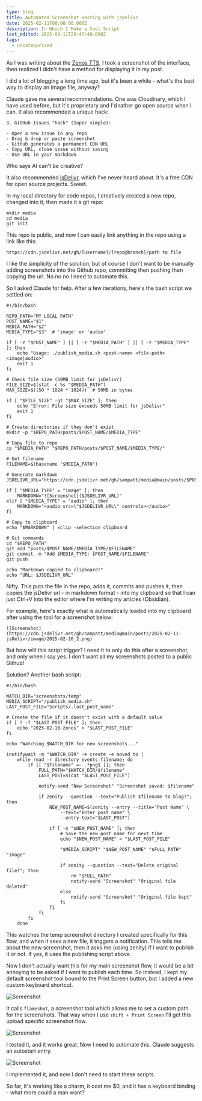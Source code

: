 ```yaml
---
type: blog
title: Automated Screenshot Hosting with jsDelivr
date: 2025-02-11T00:00:00.000Z
description: In Which I Make a Cool Script
last_edited: 2025-03-11T23:47:40.000Z
tags:
  - uncategorized
---
```


As I was writing about the [Zonos TTS](https://sampatt.com/blog/2025-02-10-zonos), I took a screenshot of the interface, then realized I didn't have a method for displaying it in my post.

I did a lot of blogging a long time ago, but it's been a while - what's the best way to display an image file, anyway?

Claude gave me several recommendations. One was Cloudinary, which I have used before, but it's proprietary and I'd rather go open source when I can. It also recommended a unique hack:

```
3. GitHub Issues "hack" (Super simple):

- Open a new issue in any repo
- Drag & drop or paste screenshot
- GitHub generates a permanent CDN URL
- Copy URL, close issue without saving
- Use URL in your markdown
```

Who says AI can't be creative?

It also recommended [jsDelivr](https://www.jsdelivr.com/), which I've never heard about. It's a free CDN for open source projects. Sweet.

In my local directory for code repos, I creatively created a new repo, changed into it, then made it a git repo:
```
mkdir media
cd media
git init
```

This repo is public, and now I can easily link anything in the repo using a link like this:

`https://cdn.jsdelivr.net/gh/[username]/[repo@branch]/path to file`

I like the simplicity of the solution, but of course I don't want to be manually adding screenshots into the Github repo, committing then pushing then copying the url. No no no I need to automate this.

So I asked Claude for help. After a few iterations, here's the bash script we settled on:

```
#!/bin/bash

REPO_PATH="MY LOCAL PATH"
POST_NAME="$1"
MEDIA_PATH="$2"
MEDIA_TYPE="$3"  # 'image' or 'audio'

if [ -z "$POST_NAME" ] || [ -z "$MEDIA_PATH" ] || [ -z "$MEDIA_TYPE" ]; then
    echo "Usage: ./publish_media.sh <post-name> <file-path> <image|audio>"
    exit 1
fi

# Check file size (50MB limit for jsDelivr)
FILE_SIZE=$(stat -c %s "$MEDIA_PATH")
MAX_SIZE=$((50 * 1024 * 1024))  # 50MB in bytes

if [ "$FILE_SIZE" -gt "$MAX_SIZE" ]; then
    echo "Error: File size exceeds 50MB limit for jsDelivr"
    exit 1
fi

# Create directories if they don't exist
mkdir -p "$REPO_PATH/posts/$POST_NAME/$MEDIA_TYPE"

# Copy file to repo
cp "$MEDIA_PATH" "$REPO_PATH/posts/$POST_NAME/$MEDIA_TYPE/"

# Get filename
FILENAME=$(basename "$MEDIA_PATH")

# Generate markdown
JSDELIVR_URL="https://cdn.jsdelivr.net/gh/sampatt/media@main/posts/$POST_NAME/$MEDIA_TYPE/$FILENAME"

if [ "$MEDIA_TYPE" = "image" ]; then
    MARKDOWN="![Screenshot]($JSDELIVR_URL)"
elif [ "$MEDIA_TYPE" = "audio" ]; then
    MARKDOWN="<audio src=\"$JSDELIVR_URL\" controls></audio>"
fi

# Copy to clipboard
echo "$MARKDOWN" | xclip -selection clipboard

# Git commands
cd "$REPO_PATH"
git add "posts/$POST_NAME/$MEDIA_TYPE/$FILENAME"
git commit -m "Add $MEDIA_TYPE: $POST_NAME/$FILENAME"
git push

echo "Markdown copied to clipboard!"
echo "URL: $JSDELIVR_URL"
```

Nifty. This puts the file in the repo, adds it, commits and pushes it, then copies the jsDelivr url - in markdown format - into my clipboard so that I can just Ctrl+V into the editor where I'm writing my articles (Obsidian).

For example, here's exactly what is automatically loaded into my clipboard after using the tool for a screenshot below:

`![Screenshot](https://cdn.jsdelivr.net/gh/sampatt/media@main/posts/2025-02-11-jsDelivr/image/2025-02-10_2.png)`

But how will this script trigger? I need it to only do this after a screenshot, and only when I say yes. I don't want all my screenshots posted to a public Github!

Solution? Another bash script:

```
#!/bin/bash

WATCH_DIR="screenshots/temp"
MEDIA_SCRIPT="/publish_media.sh"
LAST_POST_FILE="Scripts/.last_post_name"

# Create the file if it doesn't exist with a default value
if [ ! -f "$LAST_POST_FILE" ]; then
    echo "2025-02-10-zonos" > "$LAST_POST_FILE"
fi

echo "Watching $WATCH_DIR for new screenshots..."

inotifywait -m "$WATCH_DIR" -e create -e moved_to |
    while read -r directory events filename; do
        if [[ "$filename" =~ .*png$ ]]; then
            FULL_PATH="$WATCH_DIR/$filename"
            LAST_POST=$(cat "$LAST_POST_FILE")
            
            notify-send "New Screenshot" "Screenshot saved: $filename"
            
            if zenity --question --text="Publish $filename to blog?"; then
                NEW_POST_NAME=$(zenity --entry --title="Post Name" \
                    --text="Enter post name" \
                    --entry-text="$LAST_POST")
                
                if [ -n "$NEW_POST_NAME" ]; then
                    # Save the new post name for next time
                    echo "$NEW_POST_NAME" > "$LAST_POST_FILE"
                    
                    "$MEDIA_SCRIPT" "$NEW_POST_NAME" "$FULL_PATH" "image"
                    
                    if zenity --question --text="Delete original file?"; then
                        rm "$FULL_PATH"
                        notify-send "Screenshot" "Original file deleted"
                    else
                        notify-send "Screenshot" "Original file kept"
                    fi
                fi
            fi
        fi
    done
```

This watches the temp screenshot directory I created specifically for this flow, and when it sees a new file, it triggers a notification. This tells me about the new screenshot, then it asks me (using zenity) if I want to publish it or not. If yes, it uses the publishing script above.

Now I don't actually want this for my main screenshot flow, it would be a bit annoying to be asked if I want to publish each time. So instead, I kept my default screenshot tool bound to the Print Screen button, but I added a new custom keyboard shortcut.

![Screenshot](https://cdn.jsdelivr.net/gh/sampatt/media@main/posts/2025-02-11-jsDelivr/image/2025-02-16-17-58.png)

It calls `flameshot`, a screenshot tool which allows me to set a custom path for the screenshots. That way when I use `shift + Print Screen` I'll get this upload specific screenshot flow.


![Screenshot](https://cdn.jsdelivr.net/gh/sampatt/media@main/posts/2025-02-11-jsDelivr/image/2025-02-10_2.png)

I tested it, and it works great. Now I need to automate this. Claude suggests an autostart entry.

![Screenshot](https://cdn.jsdelivr.net/gh/sampatt/media@main/posts/2025-02-11-jsDelivr/image/2025-02-16-17-59.png)

I implemented it, and now I don't need to start these scripts.

So far, it's working like a charm, it cost me $0, and it has a keyboard binding - what more could a man want?
